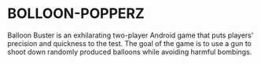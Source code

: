 # BOLLOON-POPPERZ
Balloon Buster is an exhilarating two-player Android game that puts players' precision and quickness to the test. The goal of the game is to use a gun to shoot down randomly produced balloons while avoiding harmful bombings.
